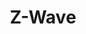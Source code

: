 ---
guid: 1043
title: "Z-Wave"
category: Z-wave
link-category: Protocol
description: "Z-Wave communicates using low-power radio technology in the 868 MHz frequency band; it is designed specifically for home automation applications and communicating homes. With the latest 800 protocol, Z-wave is back on the front lines of the stage and the prices are finally reasonable."
url: "https://z-wavealliance.org/category/z-wave-in-the-news/"
locale: en_GB
sitemap:
  changefreq: 'monthly'
  exclude: 'no'
  priority: 0.5
  lastmod:  # date to end modification
redirect_from: 
  - /en/categorie-produit/protocol/zwave/
  - /en/category/z-wave
  - /en/category-product/z-wave
---
